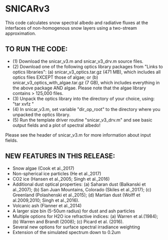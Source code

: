 # SNICARv3

This code calculates snow spectral albedo and radiative fluxes at the interfaces of non-homogenous snow layers using a two-stream approximation.

TO RUN THE CODE:
-----------------------------------------------------------------------
- (1) Download the snicar_v3.m and snicar_v3_drv.m source files.
- (2) Download one of the following optics library packages from "Links to optics libraries": (a) snicar_v3_optics.tar.gz (471 MB), which includes all optics files EXCEPT those of algae; or (b) snicar_v3_optics_with_algae.tar.gz (7 GB), which includes everything in the above package AND algae. Please note that the algae library contains > 125,000 files. 
- (3) Unpack the optics library into the directory of your choice, using: "tar xvfz <file>"
- (4) In snicar_v3.m, set variable "dir_op_root" to the directory where you unpacked the optics library.
- (5) Run the template driver routine "snicar_v3_drv.m" and see basic output fields and a plot of spectral albedo!

Please see the header of snicar_v3.m for more information about input fields.


NEW FEATURES IN THIS RELEASE:
--------------------------------------------------------------------
- Snow algae (Cook et al.,2017)
- Non-spherical ice particles (He et al.,2017)
- CO2 ice (Hansen et al.,2005; Singh et al.,2016)
- Additional dust optical properties: (a) Saharan dust (Balkanski et al.,2007); (b) San Juan Mountains, Colorado (Skiles et al.,2017); (c) Greenland (Polashenski et al.,2015); (d) Martian dust (Wolff et al.2009,2010; Singh et al.,2016).
- Volcanic ash (Flanner et al.,2014)
- A larger size bin (5-50um radius) for dust and ash particles
- Multiple options for H2O ice refractive indices: (a) Warren et al.(1984); (b) Warren and Brandt (2008); (c) Picard et al. (2016).
- Several new options for surface spectral irradiance weighting
- Extension of the simulated spectrum down to 0.2um
